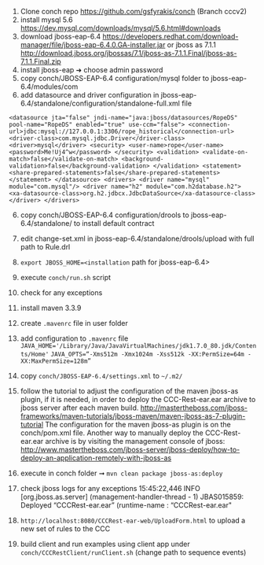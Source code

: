 1. Clone conch repo https://github.com/gsfyrakis/conch (Branch cccv2)
2. install mysql 5.6 https://dev.mysql.com/downloads/mysql/5.6.html#downloads
3. download jboss-eap-6.4 https://developers.redhat.com/download-manager/file/jboss-eap-6.4.0.GA-installer.jar or jboss as 7.1.1 http://download.jboss.org/jbossas/7.1/jboss-as-7.1.1.Final/jboss-as-7.1.1.Final.zip
4. install jboss-eap ➜ choose admin password
5. copy conch/JBOSS-EAP-6.4 configuration/mysql folder to jboss-eap-6.4/modules/com
6. add datasource and driver configuration in jboss-eap-6.4/standalone/configuration/standalone-full.xml file

`<datasource jta="false" jndi-name="java:jboss/datasources/RopeDS" pool-name="RopeDS" enabled="true" use-ccm="false">
                    <connection-url>jdbc:mysql://127.0.0.1:3306/rope_historical</connection-url>
                    <driver-class>com.mysql.jdbc.Driver</driver-class>
                    <driver>mysql</driver>
                    <security>
                        <user-name>rope</user-name>
                        <password>Me!Uj4^w</password>
                    </security>
                    <validation>
                        <validate-on-match>false</validate-on-match>
                        <background-validation>false</background-validation>
                    </validation>
                    <statement>
                        <share-prepared-statements>false</share-prepared-statements>
                    </statement>
                </datasource>
                <drivers>
                    <driver name="mysql" module="com.mysql"/>
                    <driver name="h2" module="com.h2database.h2">
                        <xa-datasource-class>org.h2.jdbcx.JdbcDataSource</xa-datasource-class>
                    </driver>
                </drivers>`

6. copy conch/JBOSS-EAP-6.4 configuration/drools to  jboss-eap-6.4/standalone/ to install default contract
7. edit change-set.xml in  jboss-eap-6.4/standalone/drools/upload with full path to Rule.drl   
8. `export JBOSS_HOME=<installation` path for jboss-eap-6.4>
9. execute `conch/run.sh` script 
10. check for any exceptions
11. install maven 3.3.9
12. create `.mavenrc` file in user folder 
13. add  configuration to `.mavenrc`  file
`JAVA_HOME='/Library/Java/JavaVirtualMachines/jdk1.7.0_80.jdk/Contents/Home'`
`JAVA_OPTS=“-Xms512m -Xmx1024m -Xss512k -XX:PermSize=64m -XX:MaxPermSize=128m”`

14. copy `conch/JBOSS-EAP-6.4/settings.xml` to `~/.m2/`
15. follow the tutorial to adjust the configuration of the maven jboss-as plugin, if it is needed, in order to deploy the CCC-Rest-ear.ear archive to jboss server after each maven build.  http://mastertheboss.com/jboss-frameworks/maven-tutorials/jboss-maven/maven-jboss-as-7-plugin-tutorial
The configuration for the maven jboss-as plugin is on the conch/pom.xml file. 
Another way to manually deploy the CCC-Rest-ear.ear archive is by visiting the management console of jboss: http://www.mastertheboss.com/jboss-server/jboss-deploy/how-to-deploy-an-application-remotely-with-jboss-as  
16. execute in conch folder ➞ `mvn clean package jboss-as:deploy`
17. check jboss logs for any exceptions
    15:45:22,446 INFO  [org.jboss.as.server] (management-handler-thread - 1) JBAS015859: Deployed “CCCRest-ear.ear” (runtime-name : “CCCRest-ear.ear"
18. `http://localhost:8080/CCCRest-ear-web/UploadForm.html` to upload a new set of rules to the CCC
19. build client and run examples using client app under `conch/CCCRestClient/runClient.sh` (change path to sequence events) 
